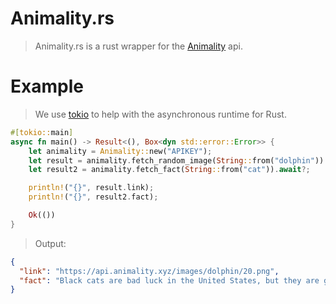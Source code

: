 # Animality.rs
> Animality.rs is a rust wrapper for the [Animality](https://animality.xyz) api.
# Example
> We use [tokio](https://tokio.rs) to help with the asynchronous runtime for Rust.
```rust
#[tokio::main]
async fn main() -> Result<(), Box<dyn std::error::Error>> {
    let animality = Animality::new("APIKEY");
    let result = animality.fetch_random_image(String::from("dolphin")).await?;
    let result2 = animality.fetch_fact(String::from("cat")).await?;

    println!("{}", result.link);
    println!("{}", result2.fact);

    Ok(())
}
```
> Output:

```json
{
  "link": "https://api.animality.xyz/images/dolphin/20.png",
  "fact": "Black cats are bad luck in the United States, but they are good luck in the United Kingdom and Australia."
}
```